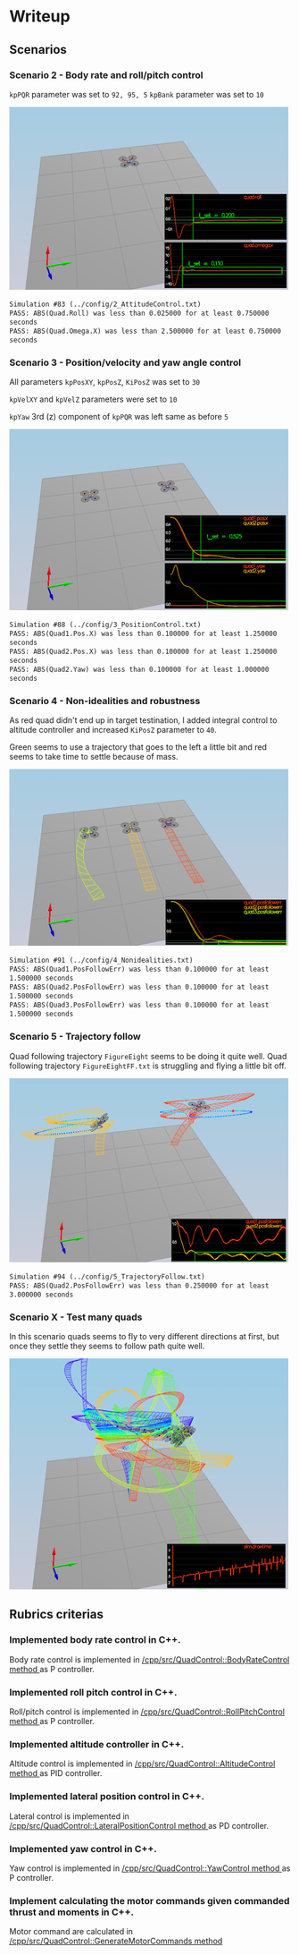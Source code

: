 # Writeup

## Scenarios

### Scenario 2 - Body rate and roll/pitch control

`kpPQR` parameter was set to `92, 95, 5`
`kpBank` parameter was set to `10`

![](./img/scenario2.png)

```
Simulation #83 (../config/2_AttitudeControl.txt)
PASS: ABS(Quad.Roll) was less than 0.025000 for at least 0.750000 seconds
PASS: ABS(Quad.Omega.X) was less than 2.500000 for at least 0.750000 seconds
```

### Scenario 3 - Position/velocity and yaw angle control

All parameters `kpPosXY`, `kpPosZ`, `KiPosZ` was set to `30`

`kpVelXY` and `kpVelZ` parameters were set to `10`

`kpYaw` 3rd (z) component of `kpPQR` was left same as before `5`

![](./img/scenario3.png)

```
Simulation #88 (../config/3_PositionControl.txt)
PASS: ABS(Quad1.Pos.X) was less than 0.100000 for at least 1.250000 seconds
PASS: ABS(Quad2.Pos.X) was less than 0.100000 for at least 1.250000 seconds
PASS: ABS(Quad2.Yaw) was less than 0.100000 for at least 1.000000 seconds
```

### Scenario 4 - Non-idealities and robustness

As red quad didn't end up in target testination, I added integral control to altitude controller and increased `KiPosZ` parameter to `40`.

Green seems to use a trajectory that goes to the left a little bit and red seems to take time to settle because of mass.

![](./img/scenario4.png)

```
Simulation #91 (../config/4_Nonidealities.txt)
PASS: ABS(Quad1.PosFollowErr) was less than 0.100000 for at least 1.500000 seconds
PASS: ABS(Quad2.PosFollowErr) was less than 0.100000 for at least 1.500000 seconds
PASS: ABS(Quad3.PosFollowErr) was less than 0.100000 for at least 1.500000 seconds
```

### Scenario 5  - Trajectory follow

Quad following trajectory `FigureEight` seems to be doing it quite well. Quad following trajectory `FigureEightFF.txt` is struggling and flying a little bit off.

![](./img/scenario5.png)

```
Simulation #94 (../config/5_TrajectoryFollow.txt)
PASS: ABS(Quad2.PosFollowErr) was less than 0.250000 for at least 3.000000 seconds
```

### Scenario X - Test many quads

In this scenario quads seems to fly to very different directions at first, but once they settle they seems to follow path quite well.

![](./img/scenario6.png)

## Rubrics criterias

### Implemented body rate control in C++.

Body rate control is implemented in [/cpp/src/QuadControl::BodyRateControl method ](/src/QuadControl.cpp#L89-L103) as P controller.

### Implemented roll pitch control in C++.

Roll/pitch control is implemented in [/cpp/src/QuadControl::RollPitchControl method ](/src/QuadControl.cpp#L116-L159) as P controller.

### Implemented altitude controller in C++.

Altitude control is implemented in [/cpp/src/QuadControl::AltitudeControl method ](/src/QuadControl.cpp#L161-L201) as PID controller.

### Implemented lateral position control in C++.

Lateral control is implemented in [/cpp/src/QuadControl::LateralPositionControl method ](/src/QuadControl.cpp#L204-L249) as PD controller.

### Implemented yaw control in C++.

Yaw control is implemented in [/cpp/src/QuadControl::YawControl method ](/src/QuadControl.cpp#L252-L272) as P controller.

### Implement calculating the motor commands given commanded thrust and moments in C++.

Motor command are calculated in [/cpp/src/QuadControl::GenerateMotorCommands method ](/src/QuadControl.cpp#L56-L87)
